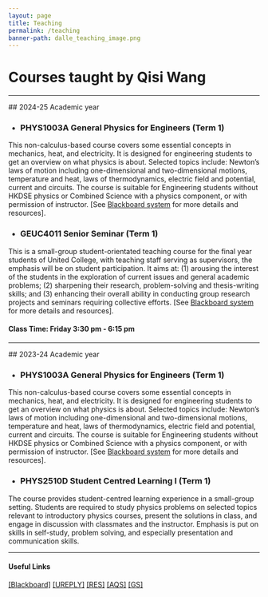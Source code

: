```yaml
---
layout: page
title: Teaching
permalink: /teaching
banner-path: dalle_teaching_image.png
---
```


<div class="medium-divider">
<h1>Courses taught by Qisi Wang</h1>
</div>
<hr>
## 2024-25 Academic year

- ### PHYS1003A General Physics for Engineers (Term 1)

This non-calculus-based course covers some essential concepts in mechanics, heat, and electricity.  It is designed for engineering students to get an overview on what physics is about.  Selected topics include: Newton’s laws of motion including one-dimensional and two-dimensional motions, temperature and heat, laws of thermodynamics, electric field and potential, current and circuits.  The course is suitable for Engineering students without HKDSE physics or Combined Science with a physics component, or with permission of instructor. [See [Blackboard system](https://blackboard.cuhk.edu.hk) for more details and resources].

- ### GEUC4011 Senior Seminar (Term 1)

This is a small-group student-orientated teaching course for the final year students of United College, with teaching staff serving as supervisors, the emphasis will be on student participation. It aims at: (1) arousing the interest of the students in the exploration of current issues and general academic problems; (2) sharpening their research, problem-solving and thesis-writing skills; and (3) enhancing their overall ability in conducting group research projects and seminars requiring collective efforts. [See [Blackboard system](https://blackboard.cuhk.edu.hk) for more details and resources].
#### Class Time: Friday 3:30 pm - 6:15 pm

<div class="medium-divider"></div>
<hr>
## 2023-24 Academic year

- ### PHYS1003A General Physics for Engineers (Term 1)

This non-calculus-based course covers some essential concepts in mechanics, heat, and electricity.  It is designed for engineering students to get an overview on what physics is about.  Selected topics include: Newton’s laws of motion including one-dimensional and two-dimensional motions, temperature and heat, laws of thermodynamics, electric field and potential, current and circuits.  The course is suitable for Engineering students without HKDSE physics or Combined Science with a physics component, or with permission of instructor. [See [Blackboard system](https://blackboard.cuhk.edu.hk) for more details and resources].

- ### PHYS2510D Student Centred Learning I (Term 1)

The course provides student-centred learning experience in a small-group setting. Students are required to study physics problems on selected topics relevant to introductory physics courses, present the solutions in class, and engage in discussion with classmates and the instructor. Emphasis is put on skills in self-study, problem solving, and especially presentation and communication skills.

<div class="medium-divider"></div>
<hr>
<h4>Useful Links</h4>
<a class="teaching-link"  href="https://blackboard.cuhk.edu.hk/ultra/stream" target="_blank">[Blackboard]</a>
<a class="teaching-link" href="https://ureply.mobi/teacher/Desktop_teacher.php/" target="_blank">[UREPLY]</a>
<a class="teaching-link" href="http://www.res.cuhk.edu.hk/en-gb/" target="_blank">[RES]</a>
<a class="teaching-link" href="https://www.aqs.cuhk.edu.hk/" target="_blank">[AQS]</a>
<a class="teaching-link" href="https://www.gs.cuhk.edu.hk/" target="_blank">[GS]</a>